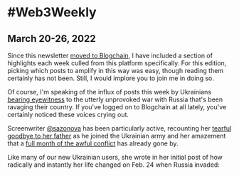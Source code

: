 #

# #Web3Weekly
## March 20-26, 2022

Since this newsletter [moved to Blogchain](), I have included a section of highlights each week culled from this platform specifically. For this edition, picking which posts to amplify in this way was easy, though reading them certainly has not been. Still, I would implore you to join me in doing so.

Of course, I'm speaking of the influx of posts this week by Ukrainians [bearing eyewitness]() to the utterly unprovoked war with Russia that's been ravaging their country. If you've logged on to Blogchain at all lately, you've certainly noticed these voices crying out.

Screenwriter [@sazonova]() has been particularly active, recounting her [tearful goodbye to her father]() as he joined the Ukrainian army and her amazement that a [full month of the awful conflict]() has already gone by.

Like many of our new Ukrainian users, she wrote in her initial post of how radically and instantly her life changed on Feb. 24 when Russia invaded:

>*<!-- 20graf quote -->*
>

<!--

There is

((Examples: Sezanova. Soldier.))

((Started with grants))((censorship resistance))

((Censorship... All of this is being... No matter what may come... It is for posterity... It cannot be erased...))

((What has ensued, first in a trickle and then in a deluge, TKTKTKT. It is raw and searing, usually with photos of both the destruction and mundane aspects of life before the war. ((Link to Masha)) Oddly, I find the latter more powerful in some ways, TKTKTKTKT))

((Examples: Masha. Vladimir. Soccery))

####What it means to us at Capsule

((Staff impetus))

((Nadim))

####9/11 TKTKTK

((Myself))

((Came out after))

((and still we kept going))

((eager to help. ))



####Echoes of World War II

((cave drawings))

I've used a lot of Google Translate this week.

Alexsandr's bio: "We live in the present, mourn for the past, and wonder about the future. This is the nature of life."

 * * *

A full rundown so far:

- **TK** []()<!-- Narratives project

- **TK** []()

- **TK** []()
- **TK** []()



<!-- Lead with Ukraine


## Blogchain highlights

In addition to the Ukraine content, TKTKTKTKT:

- **TK** []()<!-- Narratives project
- **TK** []()
- **TK** []()

## News from elsewhere

- **TK** []()
- **TK** []()
- **TK** []()

_**That’s it for now. Thanks for spending some time with #Web3Weekly today! If you would like to receive these updates in your inbox, please subscribe [here](https://w3w.news).**_

_**As ever, a quick disclaimer: This content is intended for journalistic purposes only, not as investment advice. For the latter, please DYOR and consult appropriate financial pros to make the most suitable choices for your needs.**_

_**Best wishes for a healthy and productive week ahead.**_
